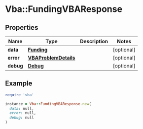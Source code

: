# Vba::FundingVBAResponse

## Properties

| Name | Type | Description | Notes |
| ---- | ---- | ----------- | ----- |
| **data** | [**Funding**](Funding.md) |  | [optional] |
| **error** | [**VBAProblemDetails**](VBAProblemDetails.md) |  | [optional] |
| **debug** | [**Debug**](Debug.md) |  | [optional] |

## Example

```ruby
require 'vba'

instance = Vba::FundingVBAResponse.new(
  data: null,
  error: null,
  debug: null
)
```

